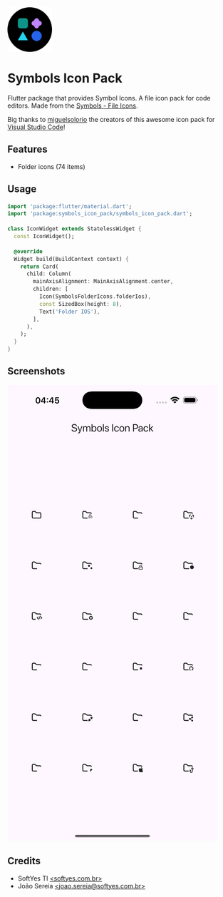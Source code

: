 <img width="100" height="100" src="./assets/logo.png" alt="app logo">

# Symbols Icon Pack

Flutter package that provides Symbol Icons. A file icon pack for code editors. Made from the [Symbols - File Icons](https://www.figma.com/file/HYLMyRbIdSbIJQlqnd9pSN/Symbols---File-Icons?node-id=20521%3A84115&t=PyBzZOlVG5TXyEdx-1).

Big thanks to [miguelsolorio](https://github.com/miguelsolorio) the creators of this awesome icon pack for [Visual Studio Code](https://github.com/miguelsolorio/vscode-symbols)!

## Features

* Folder icons (74 items)

## Usage

```dart
import 'package:flutter/material.dart';
import 'package:symbols_icon_pack/symbols_icon_pack.dart';

class IconWidget extends StatelessWidget {
  const IconWidget();

  @override
  Widget build(BuildContext context) {
    return Card(
      child: Column(
        mainAxisAlignment: MainAxisAlignment.center,
        children: [
          Icon(SymbolsFolderIcons.folderIos),
          const SizedBox(height: 8),
          Text('Folder IOS'),
        ],
      ),
    );
  }
}
```

## Screenshots

![Example App](./assets/screenshots/image.png)

## Credits

* SoftYes TI [\<softyes.com.br\>](https://softyes.com.br)
* João Sereia [\<joao.sereia@softyes.com.br\>](mailto:joao.sereia@softyes.com.br)
